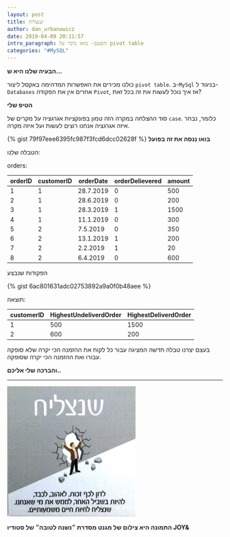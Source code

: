 ```yaml
---
layout: post
title: שנצליח
author: dan_urbanowicz
date: 2019-04-09 20:11:57
intro_paragraph: והפעם- בואו נדבר על pivot table
categories: "#MySQL"
---
```

**הבעיה שלנו היא ש...**

כולנו מכירים את האפשרות המדהימה באקסל ליצור `pivot table`. ב-`MySql` בניגוד ל-`Databases` אחרים אין את הפקודה `Pivot`, אז איך נוכל לעשות את זה בכל זאת? 

**הטיפ שלי**

סוד ההצלחה במקרה הזה טמון בפונקציות אגרגציה על מקרים של `case`. כלומר, נבחר איזה אגרגציה אנחנו רוצים לעשות ועל איזה מקרה.

{% gist 79f97eee6395fc987f3fcd6dcc02628f %}
**בואו ננסה את זה בפועל**

הטבלה שלנו: 

orders:

| orderID | customerID | orderDate | orderDelievered | amount |
|---------|------------|-----------|-----------------|--------|
| 1       | 1          | 28.7.2019 | 0               | 500    |
| 2       | 1          | 28.6.2019 | 0               | 200    |
| 3       | 1          | 28.3.2019 | 1               | 1500   |
| 4       | 1          | 11.1.2019 | 0               | 300    |
| 5       | 2          | 7.5.2019  | 0               | 350    |
| 6       | 2          | 13.1.2019 | 1               | 200    |
| 7       | 2          | 2.2.2019  | 1               | 20     |
| 8       | 2          | 6.4.2019  | 0               | 600    |


הפקודות שנבצע

{% gist 6ac801631adc02753892a9a0f0b48aee %}

תוצאה:

| customerID | HighestUndeliverdOrder | HighestDeliverdOrder |
|------------|------------------------|----------------------|
| 1          | 500                    | 1500                 |
| 2          | 600                    | 200                  |


בעצם יצרנו טבלה חדשה המציגה עבור כל לקוח את ההזמנה הכי יקרה שלא סופקה עבורו ואת ההזמנה הכי יקרה שסופקה.


**והברכה שלי אליכם..**

***

<img src="/assets/img/uploads/שנצליח.jpg" style="width: 300px"/>





**התמונה היא צילום של מגנט מסדרת ״נשנה לטובה״ של סטודיו JOY&**


